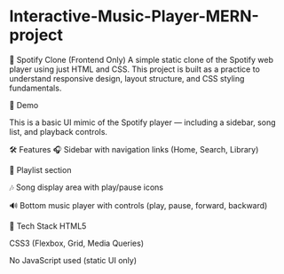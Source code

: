 # Interactive-Music-Player-MERN-project
🎵 Spotify Clone (Frontend Only)
A simple static clone of the Spotify web player using just HTML and CSS. This project is built as a practice to understand responsive design, layout structure, and CSS styling fundamentals.

📸 Demo

This is a basic UI mimic of the Spotify player — including a sidebar, song list, and playback controls.

🛠️ Features
🎧 Sidebar with navigation links (Home, Search, Library)

📀 Playlist section

🎶 Song display area with play/pause icons

🔊 Bottom music player with controls (play, pause, forward, backward)

🔧 Tech Stack
HTML5

CSS3 (Flexbox, Grid, Media Queries)

No JavaScript used (static UI only)
